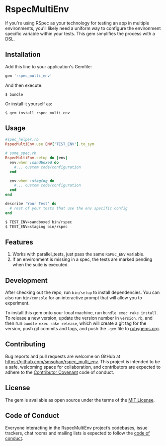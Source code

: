 # RspecMultiEnv

If you're using RSpec as your technology for testing an app in
multiple environments, you'll likely need a uniform way to configure
the environment specific variable within your tests. This gem
simplifies the process with a DSL.

## Installation

Add this line to your application's Gemfile:

```ruby
gem 'rspec_multi_env'
```

And then execute:

    $ bundle

Or install it yourself as:

    $ gem install rspec_multi_env

## Usage

```ruby
#spec_helper.rb
RspecMultiEnv.use ENV['TEST_ENV'].to_sym

# some_spec.rb
RspecMultiEnv.setup do |env|
  env.when :sandboxed do
    #... custom code/configuration
  end

  env.when :staging do
    #... custom code/configuration
  end
end

describe 'Your Test' do
  # rest of your tests that use the env specific config
end
```

```bash
$ TEST_ENV=sandboxed bin/rspec
$ TEST_ENV=staging bin/rspec
```

## Features

1. Works with parallel_tests, just pass the same `RSPEC_ENV`
   variable.
2. If an environment is missing in a spec, the tests are marked pending
   when the suite is executed.


## Development

After checking out the repo, run `bin/setup` to install dependencies. You can also run `bin/console` for an interactive prompt that will allow you to experiment.

To install this gem onto your local machine, run `bundle exec rake install`. To release a new version, update the version number in `version.rb`, and then run `bundle exec rake release`, which will create a git tag for the version, push git commits and tags, and push the `.gem` file to [rubygems.org](https://rubygems.org).

## Contributing

Bug reports and pull requests are welcome on GitHub at https://github.com/smsohan/rspec_multi_env. This project is intended to be a safe, welcoming space for collaboration, and contributors are expected to adhere to the [Contributor Covenant](http://contributor-covenant.org) code of conduct.

## License

The gem is available as open source under the terms of the [MIT License](https://opensource.org/licenses/MIT).

## Code of Conduct

Everyone interacting in the RspecMultiEnv project’s codebases, issue trackers, chat rooms and mailing lists is expected to follow the [code of conduct](https://github.com/[USERNAME]/rspec_multi_env/blob/master/CODE_OF_CONDUCT.md).
